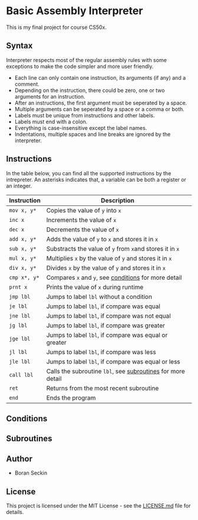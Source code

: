 # Basic Assembly Interpreter

This is my final project for course CS50x.

## Syntax
Interpreter respects most of the regular assembly rules with some exceptions to make the code simpler and more user friendly.
- Each line can only contain one instruction, its arguments (if any) and a comment.
- Depending on the instruction, there could be zero, one or two arguments for an instruction.
- After an instructions, the first argument must be seperated by a space.
- Multiple arguments can be seperated by a space or a comma or both.
- Labels must be unique from instructions and other labels.
- Labels must end with a colon.
- Everything is case-insensitive except the label names.
- Indentations, multiple spaces and line breaks are ignored by the interpreter.

## Instructions

In the table below, you can find all the supported instructions by the intrepreter. An asterisks indicates that, a variable can be both a register or an integer.

| Instruction | Description |
| ----------- | ----------- |
| `mov x, y*` | Copies the value of `y` into `x` |
| `inc x`     | Increments the value of `x` |
| `dec x`     | Decrements the value of `x` |
| `add x, y*` | Adds the value of `y` to `x` and stores it in `x` |
| `sub x, y*` | Substracts the value of `y` from `x`and stores it in `x` |
| `mul x, y*` | Multiplies `x` by the value of `y` and stores it in `x` |
| `div x, y*` | Divides `x` by the value of `y` and stores it in `x` |
| `cmp x*, y*`| Compares `x` and `y`, see [conditions](#conditions) for more detail |
| `prnt x`    | Prints the value of `x` during runtime |
| `jmp lbl`   | Jumps to label `lbl` without a condition |
| `je lbl`    | Jumps to label `lbl`, if compare was equal |
| `jne lbl`   | Jumps to label `lbl`, if compare was not equal |
| `jg lbl`    | Jumps to label `lbl`, if compare was greater |
| `jge lbl`   | Jumps to label `lbl`, if compare was equal or greater |
| `jl lbl`    | Jumps to label `lbl`, if compare was less |
| `jle lbl`   | Jumps to label `lbl`, if compare was equal or less |
| `call lbl`  | Calls the subroutine `lbl`, see [subroutines](#subroutines) for more detail |
| `ret`       | Returns from the most recent subroutine |
| `end`       | Ends the program |

## Conditions

## Subroutines

## Author
- Boran Seckin

## License
This project is licensed under the MIT License - see the [LICENSE.md](LICENSE.md) file for details.
